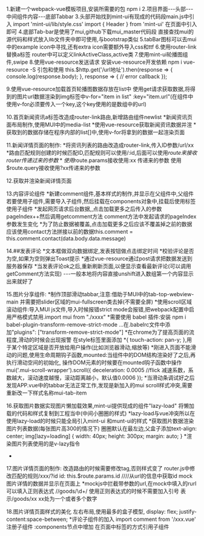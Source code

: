 
1.新建一个webpack-vue模板项目,安装所需要的包 npm i
2.项目界面---头部---中间组件内容---底部Tabbar
3.头部开始找到mint-ui有现成的代码段main.js中引入
import 'mint-ui/lib/style.css'
import { Header } from 'mint-ui'
在页面中引入即可<mt-header fixed title="cc vue project"></mt-header>
4.底部Tab-bar是使用了mui,github下载mui_master代码段
直接查找mui的源代码和样式放入lib文件夹中即可使用,与bootstrap类似
5.tabBar图标可以去mui中的example icon中寻找,还有extra icon需要额外导入css和ttf
6.使用router-link替换a标签 router中可以定义linkActiveClass,active类
7.使用mint-ui轮播图组件,swipe
8.使用vue-resource发送请求 安装vue-resource开发依赖 npm i vue-resource -S
引包和使用 
this.$http.get('/url地址').then(response => {
	console.log(response.body);
}, response => {
	// error callback
});

9.使用vue-resource加载首页轮播图数据存放在list中
使用get请求获取数据,将得到的图片url数据渲染到img标签中v-for="item in list" :key="item.url"(在组件中使用v-for必须要传入一个key,这个key使用的是数组中的url)

10.首页新闻资讯a标签改造成router-link路由,新增路由组件newlist
*新闻资讯页面布局制作,使用MUI中的media-list
*使用vue-resource获取新闻资讯数据并渲
*获取到的数据存储在程序内部的list[]中,使用v-for将拿到的数据一起渲染页面

11.新闻详情页面的制作:
*将资讯列表的路由改造成router-link,传入ID参数/url/xx 
*路由匹配规则创建的时候匹配ID,匹配规则可以使用/:id,后面可以使用$route来接收router传递过来的参数
*使用$route.params接收使用:xx 传递来的参数  使用$route.query接收使用?xx传递来的参数

12.获取并渲染新闻详情页面

13.内容评论组件
*新建comment组件,基本样式的制作,并显示在父组件中,父组件若要使用子组件,需要导入子组件,然后挂载在components对象中,挂载后使用标签使用子组件
*发起网页请求后台数据,,点击加载更多之后传入的参数pageIndex++然后调用getcomment方法 comment方法中发起请求的pageIndex参数发生变化
*为了防止数据被覆盖,点击加载更多之后应该不覆盖掉之前的数据应该使用contact方法拼接以前的数据this.comment = this.comment.contact(data.body.data.message)

14.##发表评论
*文本框做双向数据绑定,发表按钮做点击绑定时间
*校验评论是否为空,如果为空则弹出Toast提示
*通过vue-resource通过post请求把数据发送到服务器保存
*当发表评论ok之后,重新刷新页面,以便显示查看最新评论(可以调用getComment方法实现) ---一般本地将内容直接unshift进入数组第一个内容显示出来就好了

15.图片分享组件:
*制作顶部滑动tabbar,注意:借助于MUI中的tab-top-webview-main 并需要把slider区域的mui-fullscreen类去掉(不需要全屏)
*使用scroll区域滚动组件:导入MUI js文件,导入时候报错strict mode会报错,把webpack配置中启用严格模式禁用.import mui from "./xxxx"
*需要使用 babel 插件:安装 npm i babel-plugin-transform-remove-strict-mode ...在.babelrc文件中添加"plugins": ["transform-remove-strict-mode"]
*在chrome为了提高页面的流程度,滑动的时候会出现报警 在style标签里面添加 *{ touch-action: pan-y; },用于某个特定区域是否开放给用户操作(比如浏览器滑动,缩放等)
*刚进入页面不能滑动的问题,使用生命周期钩子函数,mounted:当组件中的DOM结构渲染好了之后,再执行滑动空间的初始化,
操作DOM元素的时候要在mounted钩子函数中操作
mui('.mui-scroll-wrapper').scroll({
	deceleration: 0.0005 //flick 减速系数，系数越大，滚动速度越慢，滚动距离越小，默认值0.0006
});
*当滑动条调试好之后发现APP.vue中的tabbar无法正常工作,发现是新加入的mui scroll样式冲突,需要重新改一下样式名称mui-tab-item

16.获取图片数据实现图片懒加载效果,mint-ui提供现成的组件"lazy-load" 将懒加载的代码和样式复制到工程当中(中间小圈圈的样式)
*lazy-load与vue冲突所以在使用lazy-load的时候只能全局引入mint-ui 和munt-ui的样式
*获取图片数据渲染图片列表数据(每张图片高300的情况下) 圈圈默认在最左边,父盒子添加text-align: center;
img[lazy=loading] {
  width: 40px;
  height: 300px;
  margin: auto;
}
*渲染图片列表使用的是v-lazy指令
<ul>
	<li v-for="item in imgdatalist" :key="item.id">
		<img v-lazy="item">
	</li>
</ul>

17.图片详情页面的制作:
改造路由的时候需要修改tag,否则样式变了 router.js中修改匹配的规则/xxx/?id
id: this.$route.params.id ////从url的信息中获取id
mock图片详情的数据并显示在页面上
*mockjs中拦截带参数的url,在mock中填入的rurl可以填入正则表达式
/\/goods\/\d+/ 使用正则表达式的时候不需要加入引号
表示/goods/xx xx处为一个或者多个数字

18.图片详情页面样式的美化
左右布局,使用最多的盒子模型,
display: flex;
justify-content:space-between;
*评论子组件的加入
import comment from '/xxx.vue'
注册子组件 :components节点中增加
在页面中标签的方式引用子组件
